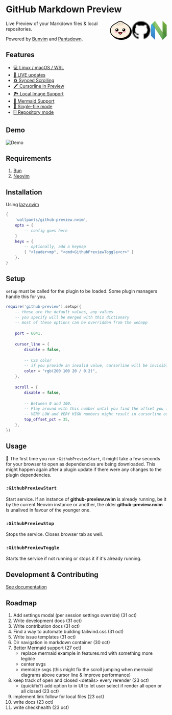 # GitHub Markdown Preview

[<img src="docs/nvim.svg" height="60px" align="right" />](https://neovim.io/)
[<img src="docs/github.svg" height="60px" align="right" />](https://github.com/)
[<img src="docs/bun.svg" height="60px" align="right" />](https://bun.sh/)

Live Preview of your Markdown files & local repositories.

Powered by [Bunvim](https://github.com/wallpants/bunvim) and [Pantsdown](https://github.com/wallpants/pantsdown).

## Features

- [💻 Linux / macOS / WSL](./docs/features.md#linux--macos--wsl)
- [🔴 LIVE updates](./docs/features.md#live-updates)
- [♻ Synced Scrolling](./docs/features.md#synced-scrolling)
- [🖍️ Cursorline in Preview](./docs/features.md#cursorline-in-preview)
- [🏞️ Local Image Support](./docs/features.md#local-image-support)
- [🧜 Mermaid Support](./docs/features.md#mermaid-support)
- [📄 Single-file mode](./docs/features.md#single-file-mode)
- [🗄️ Repository mode](./docs/features.md#repository-mode)

## Demo

![Demo](https://raw.githubusercontent.com/wallpants/gifs/main/github-preview.nvim/demo.gif)

## Requirements

1. [Bun](https://bun.sh)
2. [Neovim](https://neovim.io)

## Installation

Using [lazy.nvim](https://github.com/folke/lazy.nvim)

```lua
{
    'wallpants/github-preview.nvim',
    opts = {
        -- config goes here
    }
    keys = {
        -- optionally, add a keymap
        { "<leader>mp", "<cmd>GithubPreviewToggle<cr>" }
    },
}
```

## Setup

`setup` must be called for the plugin to be loaded. Some plugin managers handle this for you.

```lua
require('github-preview').setup({
    -- these are the default values, any values
    -- you specify will be merged with this dictionary
    -- most of these options can be overridden from the webapp

    port = 6041,

    cursor_line = {
        disable = false,

        -- CSS color
        -- if you provide an invalid value, cursorline will be invisible
        color = "rgb(200 100 20 / 0.2)",
    },

    scroll = {
        disable = false,

        -- Between 0 and 100.
        -- Play around with this number until you find the offset you like.
        -- VERY LOW and VERY HIGH numbers might result in cursorline out of screen.
        top_offset_pct = 35,
    },
})
```

## Usage

🚨 The first time you run `:GithubPreviewStart`, it might take a few seconds for your browser to open as dependencies are being downloaded.
This might happen again after a plugin update if there were any changes to the plugin dependencies.

### `:GithubPreviewStart`

Start service. If an instance of **github-preview.nvim** is already running,
be it by the current Neovim instance or another, the older **github-preview.nvim**
is unalived in favour of the younger one.

### `:GithubPreviewStop`

Stops the service. Closes browser tab as well.

### `:GithubPreviewToggle`

Starts the service if not running or stops it if it's already running.

## Development & Contributing

[See documentation](/docs/contributing.md)

## Roadmap

1. Add settings modal (per session settings override) (31 oct)
2. Write development docs (31 oct)
3. Write contribution docs (31 oct)
4. Find a way to automate building tailwind.css (31 oct)
5. Write issue templates (31 oct)
6. Dir navigation in markdown container (30 oct)
7. Better Mermaid support (27 oct)
   - replace mermaid example in features.md with something more legible
   - center svgs
   - memoize svgs (this might fix the scroll jumping when mermaid diagrams above cursor line & improve performance)
8. keep track of open and closed \<details> every rerender (23 oct)
   - (quickfix?) add option to in UI to let user select if render all open or all closed (23 oct)
9. implement link follow for local files (23 oct)
10. write docs (23 oct)
11. write checkhealth (23 oct)
